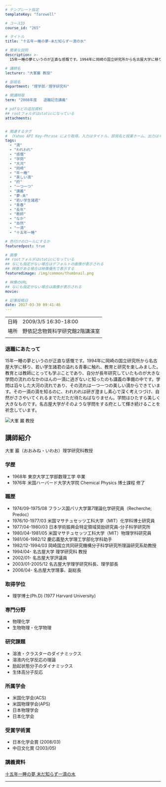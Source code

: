 ```yaml
---
# テンプレート指定
templateKey: "farewell"

# コースID
course_id: "265"

# タイトル
title: "十五年一睡の夢-未だ知らず一滴の水"

# 簡単な説明
description: >-
  15年一睡の夢というのが正直な感慨です。1994年に岡崎の国立研究所から名古屋大学に移り、若い学生諸君の溢れる青春に触れ、教育と研究を楽しみました。教育とは教師にとっても学ぶことであり、自分が長年研究していたものが大きな学問の流れのなかのほんの一滴に過ぎないと知ったのも講義の準備の中です。学問は滔々した大河の流れであり、その流れは一つ一つの美しい滴からできています。その一滴の滴を知るのに、われ ....

# 講師名
lecturer: "大峯巖 教授"

# 部局名
department: "理学部／理学研究科"

# 開講時限
term: "2008年度	退職記念講義"

# pdfなどの追加資料
## rootフォルダはstaticになっている
attachments:


# 関連するタグ
# （Yahoo API Key-Phrase により取得。入力はタイトル、部局名と授業ホーム、出力はキーフレーズ（tags））
tags:
  - "滴"
  - "われわれ"
  - "感慨"
  - "学問"
  - "大河"
  - "岡崎"
  - "年一睡"
  - "美しい滴"
  - "府"
  - "一つ一つ"
  - "講義"
  - "夢-未"
  - "若い学生諸君"
  - "青春"
  - "長年"
  - "教師"
  - "なか"
  - "自然"
  - "一滴"
  - "十五年一睡"

# 色付けのロールにするか
featuredpost: true

# 画像
## rootフォルダはstaticになっている
## なにも指定がない場合はデフォルトの画像が表示される
## 映像がある場合は映像優先で表示する
featuredimage: /img/common/thumbnail.png

# 映像のURL
## なにも指定がない場合は画像が表示される
movie: 

# 記事投稿日
date: 2017-03-30 09:41:46
---
```


|   |   |
|---|---|
| 日時 | 2009/3/5  16:30-18:00 |
| 場所 | 野依記念物質科学研究館2階講演室 |
|   |   |


### 退職にあたって

15年一睡の夢というのが正直な感慨です。1994年に岡崎の国立研究所から名古屋大学に移り、若い学生諸君の溢れる青春に触れ、教育と研究を楽しみました。教育とは教師にとっても学ぶことであり、自分が長年研究していたものが大きな学問の流れのなかのほんの一滴に過ぎないと知ったのも講義の準備の中です。学問は滔々した大河の流れであり、その流れは一つ一つの美しい滴からできています。その一滴の滴を知るのに、われわれは研ぎ澄まし素心で深く考えつづけ、自然がささやいてくれるまでただただ待たねばなりません。学問はひたすら美しく大きなものです。名古屋大学がそのような学問をする府として輝き続けることを祈念しています。


![大峯 巌 教授](https://ocw.nagoya-u.jp/files/265/s_omine_portrait.jpg)  

## 講師紹介

大峯 巖（おおみね・いわお）理学研究科教授 

### 学歴

  * 1968年 東京大学工学部数理工学 卒業
  * 1976年 米国ハーバード大学大学院 Chemical Physics 博士課程 修了

### 職歴

  * 1974/09-1975/08 フランス国パリ大学第7理論化学研究員（Recherche; Predoc）
  * 1976/10-1977/03 米国マサチュセッツ工科大学（MIT）化学科博士研究員
  * 1977/04-1980/03 日本学術振興会特定領域奨励研究員-分子科学研究所
  * 1980/04-1981/05 米国マサチュセッツ工科大学（MIT）物理学科研究員
  * 1981/06-1982/12 慶応義塾大学理工学部化学科助手
  * 1982/12-1994/03 岡崎国立共同研究機構分子科学研究所理論研究系助教授
  * 1994/04- 名古屋大学 理学研究科 教授
  * 2002/01- 名古屋大学評議員
  * 2003/01-2005/12 名古屋大学理学研究科長、理学部長
  * 2006/04- 名古屋大学理事、副総長

### 取得学位

  * 理学博士(Ph.D) (1977 Harvard University)

### 専門分野

  * 物理化学
  * 生物物理・化学物理

### 研究課題 

  * 溶液・クラスターのダイナミックス
  * 溶液内化学反応の理論
  * 励起状態分子のダイナミックス
  * 生体高分子反応

### 所属学会

  * 米国化学会(ACS) 
  * 米国物理学会(APS) 
  * 日本物理学会
  * 日本化学会

### 受賞学術賞

  * 日本化学会賞 (2008/03) 
  * 中日文化賞 (2003/05)


### 講義資料

[十五年一睡の夢 未だ知らず一滴の水](https://ocw.nagoya-u.jp/files/265/omine_15nen.pdf) 


-----
